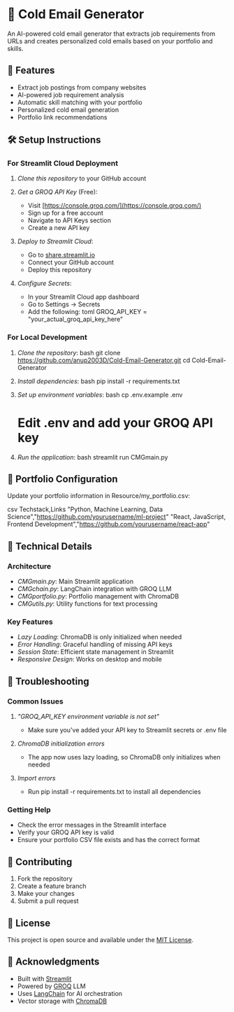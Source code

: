 # 📧 Cold Email Generator

An AI-powered cold email generator that extracts job requirements from URLs and creates personalized cold emails based on your portfolio and skills.

## 🚀 Features

- Extract job postings from company websites
- AI-powered job requirement analysis
- Automatic skill matching with your portfolio
- Personalized cold email generation
- Portfolio link recommendations

## 🛠 Setup Instructions

### For Streamlit Cloud Deployment

1. *Clone this repository* to your GitHub account

2. *Get a GROQ API Key* (Free):
   - Visit [https://console.groq.com/](https://console.groq.com/)
   - Sign up for a free account
   - Navigate to API Keys section
   - Create a new API key

3. *Deploy to Streamlit Cloud*:
   - Go to [share.streamlit.io](https://share.streamlit.io)
   - Connect your GitHub account
   - Deploy this repository

4. *Configure Secrets*:
   - In your Streamlit Cloud app dashboard
   - Go to Settings → Secrets
   - Add the following:
   toml
   GROQ_API_KEY = "your_actual_groq_api_key_here"
   

### For Local Development

1. *Clone the repository*:
   bash
   git clone https://github.com/anup2003D/Cold-Email-Generator.git
   cd Cold-Email-Generator
   

2. *Install dependencies*:
   bash
   pip install -r requirements.txt
   

3. *Set up environment variables*:
   bash
   cp .env.example .env
   # Edit .env and add your GROQ API key
   

4. *Run the application*:
   bash
   streamlit run CMGmain.py
   

## 📁 Portfolio Configuration

Update your portfolio information in Resource/my_portfolio.csv:

csv
Techstack,Links
"Python, Machine Learning, Data Science","https://github.com/yourusername/ml-project"
"React, JavaScript, Frontend Development","https://github.com/yourusername/react-app"


## 🔧 Technical Details

### Architecture

- *CMGmain.py*: Main Streamlit application
- *CMGchain.py*: LangChain integration with GROQ LLM
- *CMGportfolio.py*: Portfolio management with ChromaDB
- *CMGutils.py*: Utility functions for text processing

### Key Features

- *Lazy Loading*: ChromaDB is only initialized when needed
- *Error Handling*: Graceful handling of missing API keys
- *Session State*: Efficient state management in Streamlit
- *Responsive Design*: Works on desktop and mobile

## 🐛 Troubleshooting

### Common Issues

1. *"GROQ_API_KEY environment variable is not set"*
   - Make sure you've added your API key to Streamlit secrets or .env file

2. *ChromaDB initialization errors*
   - The app now uses lazy loading, so ChromaDB only initializes when needed

3. *Import errors*
   - Run pip install -r requirements.txt to install all dependencies

### Getting Help

- Check the error messages in the Streamlit interface
- Verify your GROQ API key is valid
- Ensure your portfolio CSV file exists and has the correct format

## 🤝 Contributing

1. Fork the repository
2. Create a feature branch
3. Make your changes
4. Submit a pull request

## 📄 License

This project is open source and available under the [MIT License](LICENSE).

## 🙏 Acknowledgments

- Built with [Streamlit](https://streamlit.io/)
- Powered by [GROQ](https://groq.com/) LLM
- Uses [LangChain](https://langchain.com/) for AI orchestration
- Vector storage with [ChromaDB](https://www.trychroma.com/)
